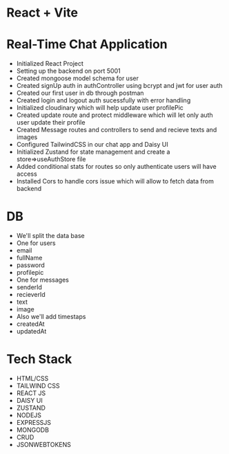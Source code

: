 # React + Vite

# Real-Time Chat Application

- Initialized React Project
- Setting up the backend on port 5001
- Created mongoose model schema for user
- Created signUp auth in authController using bcrypt and jwt for user auth
- Created our first user in db through postman
- Created login and logout auth sucessfully with error handling
- Initialized cloudinary which will help update user profilePic
- Created update route and protect middleware which will let only auth user update their profile
- Created Message routes and controllers to send and recieve texts and images
- Configured TailwindCSS in our chat app and Daisy UI
- Initialized Zustand for state management and create a store=>useAuthStore file 
- Added conditional stats for routes so only authenticate users will have access
- Installed Cors to handle cors issue which will allow to fetch data from backend

# DB

- We'll split the data base
- One for users
- email
- fullName
- password
- profilepic
- One for messages
- senderId
- recieverId
- text
- image
- Also we'll add timestaps
- createdAt
- updatedAt

# Tech Stack

- HTML/CSS
- TAILWIND CSS
- REACT JS
- DAISY UI
- ZUSTAND
- NODEJS
- EXPRESSJS
- MONGODB
- CRUD
- JSONWEBTOKENS
